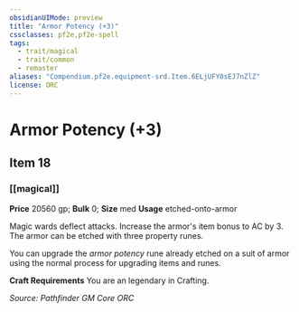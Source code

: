 ```yaml
---
obsidianUIMode: preview
title: "Armor Potency (+3)"
cssclasses: pf2e,pf2e-spell
tags:
  - trait/magical
  - trait/common
  - remaster
aliases: "Compendium.pf2e.equipment-srd.Item.6ELjUFY0sEJ7nZlZ"
license: ORC
---
```

# Armor Potency (+3)
## Item 18
### [[magical]]


**Price** 20560 gp; 
**Bulk** 0; **Size** med
**Usage** etched-onto-armor

Magic wards deflect attacks. Increase the armor's item bonus to AC by 3. The armor can be etched with three property runes.

You can upgrade the _armor potency_ rune already etched on a suit of armor using the normal process for upgrading items and runes.

**Craft Requirements** You are an legendary in Crafting.

*Source: Pathfinder GM Core*
*ORC*